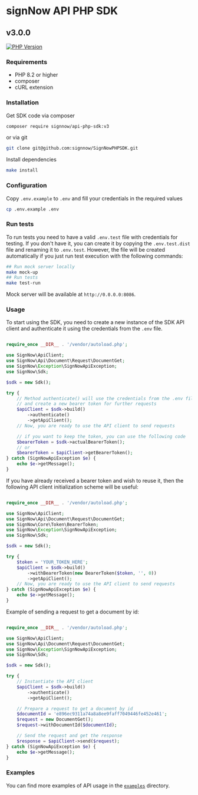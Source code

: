 # signNow API PHP SDK
## v3.0.0

[![PHP Version](https://img.shields.io/badge/supported->=8.2-blue?logo=php)](https://php.net/)

### Requirements
- PHP 8.2 or higher
- composer
- cURL extension

### Installation
Get SDK code via composer
```bash
composer require signnow/api-php-sdk:v3
```
or via git
```bash
git clone git@github.com:signnow/SignNowPHPSDK.git
```
Install dependencies
```bash
make install
```

### Configuration
Copy `.env.example` to `.env` and fill your credentials in the required values
```bash
cp .env.example .env
```

### Run tests
To run tests you need to have a valid `.env.test` file with credentials for testing.
If you don't have it, you can create it by copying the `.env.test.dist` file and renaming it to `.env.test`.
However, the file will be created automatically if you just run test execution with the following commands:
```bash
## Run mock server locally
make mock-up
## Run tests
make test-run
```
Mock server will be available at `http://0.0.0.0:8086`.

### Usage
To start using the SDK, you need to create a new instance of the SDK API client and authenticate it using the credentials from the `.env` file.
```php

require_once __DIR__ . '/vendor/autoload.php';

use SignNow\ApiClient;
use SignNow\Api\Document\Request\DocumentGet;
use SignNow\Exception\SignNowApiException;
use SignNow\Sdk;

$sdk = new Sdk();

try {
    // Method authenticate() will use the credentials from the .env file
    // and create a new bearer token for further requests
    $apiClient = $sdk->build()
        ->authenticate()
        ->getApiClient();
    // Now, you are ready to use the API client to send requests

    // if you want to keep the token, you can use the following code
    $bearerToken = $sdk->actualBearerToken();
    // or
    $bearerToken = $apiClient->getBearerToken();
} catch (SignNowApiException $e) {
    echo $e->getMessage();
}
```
If you have already received a bearer token and wish to reuse it, then the following API client initialization scheme will be useful:
```php

require_once __DIR__ . '/vendor/autoload.php';

use SignNow\ApiClient;
use SignNow\Api\Document\Request\DocumentGet;
use SignNow\Core\Token\BearerToken;
use SignNow\Exception\SignNowApiException;
use SignNow\Sdk;

$sdk = new Sdk();

try {
    $token = 'YOUR_TOKEN_HERE';
    $apiClient = $sdk->build()
        ->withBearerToken(new BearerToken($token, '', 0))
        ->getApiClient();
    // Now, you are ready to use the API client to send requests
} catch (SignNowApiException $e) {
    echo $e->getMessage();
}
```
Example of sending a request to get a document by id:
```php

require_once __DIR__ . '/vendor/autoload.php';

use SignNow\ApiClient;
use SignNow\Api\Document\Request\DocumentGet;
use SignNow\Exception\SignNowApiException;
use SignNow\Sdk;

$sdk = new Sdk();

try {
    // Instantiate the API client
    $apiClient = $sdk->build()
        ->authenticate()
        ->getApiClient();

    // Prepare a request to get a document by id
    $documentId = 'e896ec9311a74a8a8ee9faff7049446fe452e461';
    $request = new DocumentGet();
    $request->withDocumentId($documentId);

    // Send the request and get the response
    $response = $apiClient->send($request);
} catch (SignNowApiException $e) {
    echo $e->getMessage();
}
```

### Examples
You can find more examples of API usage in the [`examples`](./examples) directory.
